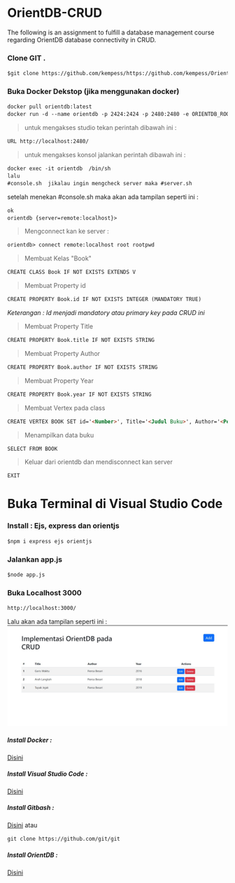 # OrientDB-CRUD
The following is an assignment to fulfill a database management course regarding OrientDB database connectivity in CRUD.

### Clone GIT .
```markdown
$git clone https://github.com/kempess/https://github.com/kempess/OrientDB-CRUD.git
```
### Buka Docker Dekstop (jika menggunakan docker)
```markdown
docker pull orientdb:latest
docker run -d --name orientdb -p 2424:2424 -p 2480:2480 -e ORIENTDB_ROOT_PASSWORD=rootpwd orientdb
```
> untuk mengakses studio tekan perintah dibawah ini :
 ```markdown
URL http://localhost:2480/
```
> untuk mengakses konsol jalankan perintah dibawah ini :
```markdown
docker exec -it orientdb  /bin/sh
lalu
#console.sh  jikalau ingin mengcheck server maka #server.sh
```
setelah menekan #console.sh maka akan ada tampilan seperti ini :
```markdown
ok
orientdb {server=remote:localhost}>   
```
> Mengconnect kan ke server :
```markdown
orientdb> connect remote:localhost root rootpwd 
```
> Membuat Kelas "Book"
```markdown
CREATE CLASS Book IF NOT EXISTS EXTENDS V
```
> Membuat Property id
```markdown
CREATE PROPERTY Book.id IF NOT EXISTS INTEGER (MANDATORY TRUE)
```
_Keterangan : Id menjadi mandatory atau primary key pada CRUD ini_
> Membuat Property Title
```markdown
CREATE PROPERTY Book.title IF NOT EXISTS STRING
```
> Membuat Property Author
```markdown
CREATE PROPERTY Book.author IF NOT EXISTS STRING
```
> Membuat Property Year
```markdown
CREATE PROPERTY Book.year IF NOT EXISTS STRING
```
> Membuat Vertex pada class
```markdown
CREATE VERTEX BOOK SET id='<Number>', Title='<Judul Buku>', Author='<Penulis Buku', year='<Tahun>'
```
> Menampilkan data buku
```markdown
SELECT FROM BOOK
```
> Keluar dari orientdb dan mendisconnect kan server
```markdown
EXIT
```
# Buka Terminal di Visual Studio Code
### Install : Ejs, express dan orientjs
```markdown
$npm i express ejs orientjs 
```
### Jalankan app.js
```markdown
$node app.js
```
### Buka Localhost 3000
```markdown
http://localhost:3000/
```
Lalu akan ada tampilan seperti ini :
![Image of Screenshoot](https://github.com/kempess/OrientDB-CRUD/blob/master/img/Sample.jpeg)



##### Install Docker :
[Disini](https://www.docker.com/)

##### Install Visual Studio Code :
[Disini](https://code.visualstudio.com/)

##### Install Gitbash :
[Disini](https://git-scm.com/downloads)
atau
```markdown
git clone https://github.com/git/git
```

##### Install OrientDB :
[Disini](https://orientdb.org/download)

